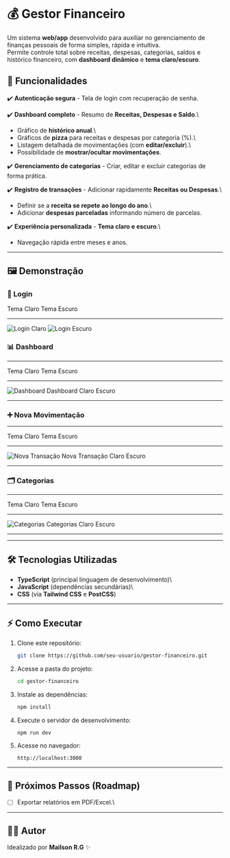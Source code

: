 # 💰 Gestor Financeiro

Um sistema **web/app** desenvolvido para auxiliar no gerenciamento de
finanças pessoais de forma simples, rápida e intuitiva.\
Permite controle total sobre receitas, despesas, categorias, saldos e
histórico financeiro, com **dashboard dinâmico** e **tema
claro/escuro**.

## 🚀 Funcionalidades

✔️ **Autenticação segura** - Tela de login com recuperação de senha.

✔️ **Dashboard completo** - Resumo de **Receitas, Despesas e Saldo**.\
- Gráfico de **histórico anual**.\
- Gráficos de **pizza** para receitas e despesas por categoria (%).\
- Listagem detalhada de movimentações (com **editar/excluir**).\
- Possibilidade de **mostrar/ocultar movimentações**.

✔️ **Gerenciamento de categorias** - Criar, editar e excluir categorias
de forma prática.

✔️ **Registro de transações** - Adicionar rapidamente **Receitas ou
Despesas**.\
- Definir se a **receita se repete ao longo do ano**.\
- Adicionar **despesas parceladas** informando número de parcelas.

✔️ **Experiência personalizada** - **Tema claro e escuro**.\
- Navegação rápida entre meses e anos.

------------------------------------------------------------------------

## 🖼️ Demonstração

### 🔑 Login

  Tema Claro                         Tema Escuro
  ---------------------------------- ----------------------------------
  ![Login Claro](.img/LoginWhite.jpg)   ![Login Escuro](.img/LoginDark.jpg)

### 📊 Dashboard

  -----------------------------------------------------------------------
  Tema Claro                         Tema Escuro
  ---------------------------------- ------------------------------------
  ![Dashboard                        ![Dashboard
  Claro](.img/DashboardWhite.jpg)       Escuro](.img/DashboardDark.jpg)

  -----------------------------------------------------------------------

### ➕ Nova Movimentação

  -----------------------------------------------------------------------
  Tema Claro                         Tema Escuro
  ---------------------------------- ------------------------------------
  ![Nova Transação                   ![Nova Transação
  Claro](.img/NovaTransaçãoWhite.jpg)   Escuro](.img/NovaTransaçãoDark.jpg)

  -----------------------------------------------------------------------

### 🗂️ Categorias

  -----------------------------------------------------------------------
  Tema Claro                         Tema Escuro
  ---------------------------------- ------------------------------------
  ![Categorias                       ![Categorias
  Claro](.img/CategWhite.jpg)           Escuro](.img/CategDark.jpg)

  -----------------------------------------------------------------------

------------------------------------------------------------------------

## 🛠️ Tecnologias Utilizadas

-   **TypeScript** (principal linguagem de desenvolvimento)\
-   **JavaScript** (dependências secundárias)\
-   **CSS** (via **Tailwind CSS** e **PostCSS**)

------------------------------------------------------------------------

## ⚡ Como Executar

1.  Clone este repositório:

    ``` bash
    git clone https://github.com/seu-usuario/gestor-financeiro.git
    ```

2.  Acesse a pasta do projeto:

    ``` bash
    cd gestor-financeiro
    ```

3.  Instale as dependências:

    ``` bash
    npm install
    ```

4.  Execute o servidor de desenvolvimento:

    ``` bash
    npm run dev
    ```

5.  Acesse no navegador:

        http://localhost:3000

------------------------------------------------------------------------

## 📌 Próximos Passos (Roadmap)

-   [ ] Exportar relatórios em PDF/Excel.\

------------------------------------------------------------------------

## 👨‍💻 Autor

Idealizado por **Mailson R.G** ✨
